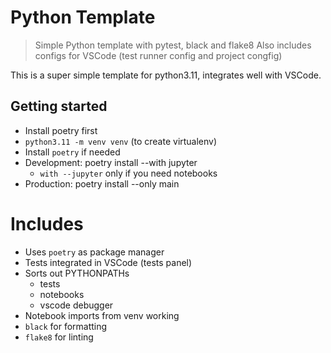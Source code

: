 # Python Template

> Simple Python template with pytest, black and flake8
> Also includes configs for VSCode (test runner config and project congfig)

This is a super simple template for python3.11, integrates well with VSCode.

## Getting started

- Install poetry first
- `python3.11 -m venv venv` (to create virtualenv)
- Install `poetry` if needed
- Development: poetry install --with jupyter
  - `with --jupyter` only if you need notebooks
- Production: poetry install --only main

# Includes

- Uses `poetry` as package manager
- Tests integrated in VSCode (tests panel)
- Sorts out PYTHONPATHs
  - tests
  - notebooks
  - vscode debugger
- Notebook imports from venv working
- `black` for formatting
- `flake8` for linting
